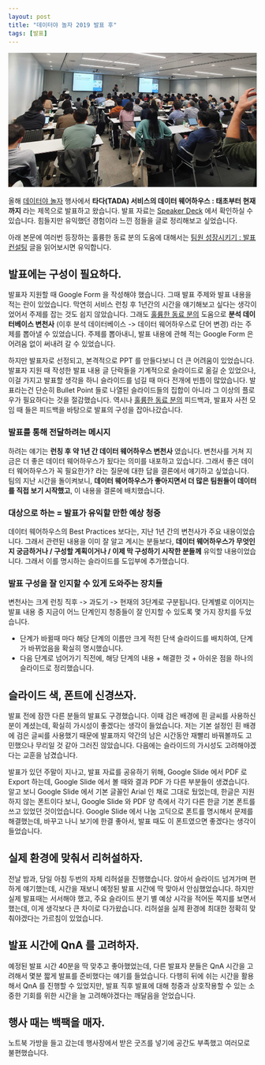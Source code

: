 ```yaml
---
layout: post
title: "데이터야 놀자 2019 발표 후"
tags: [발표]
---
```


![2019-10-20-datayanolja-2019.png](https://raw.githubusercontent.com/chang12/chang12.github.io/master/images/2019-10-20-datayanolja-2019.png)

올해 [데이터야 놀자](https://datayanolja.github.io) 행사에서 **타다(TADA) 서비스의 데이터 웨어하우스 : 태초부터 현재까지** 라는 제목으로 발표하고 왔습니다. 발표 자료는 [Speaker Deck](https://speakerdeck.com/vcnc/tada-tada-seobiseuyi-deiteo-weeohauseu-taecobuteo-hyeonjaeggaji) 에서 확인하실 수 있습니다. 힘들지만 유익했던 경험이라 느낀 점들을 글로 정리해보고 싶었습니다. 

아래 본문에 여러번 등장하는 훌륭한 동료 분의 도움에 대해서는 [팀원 성장시키기 : 발표 컨설팅](https://zzsza.github.io/diary/2019/10/20/helping-presentation/) 글을 읽어보시면 유익합니다.

## 발표에는 구성이 필요하다.

발표자 지원할 때 Google Form 을 작성해야 했습니다. 그때 발표 주제와 발표 내용을 적는 란이 있었습니다. 막연히 서비스 런칭 후 1년간의 시간을 얘기해보고 싶다는 생각이었어서 주제를 잡는 것도 쉽지 않았습니다. 그래도 [훌륭한 동료 분의](https://zzsza.github.io) 도움으로 **분석 데이터베이스 변천사** (이후 분석 데이터베이스 -> 데이터 웨어하우스로 단어 변경) 라는 주제를 뽑아낼 수 있었습니다. 주제를 뽑아내니, 발표 내용에 관해 적는 Google Form 은 어려움 없이 써내려 갈 수 있었습니다.

하지만 발표자로 선정되고, 본격적으로 PPT 를 만들다보니 더 큰 어려움이 있었습니다. 발표자 지원 때 작성한 발표 내용 글 단락들을 기계적으로 슬라이드로 옮길 순 있었으나, 이걸 가지고 발표할 생각을 하니 슬라이드를 넘길 때 마다 전개에 빈틈이 많았습니다. 발표라는건 단순히 Bullet Point 들로 나열된 슬라이드들의 집합이 아니라 그 이상의 플로우가 필요하다는 것을 절감했습니다. 역시나 [훌륭한 동료 분의](https://zzsza.github.io) 피드백과, 발표자 사전 모임 때 들은 피드백을 바탕으로 발표의 구성을 잡아나갔습니다.

### 발표를 통해 전달하려는 메시지

하려는 얘기는 **런칭 후 약 1년 간 데이터 웨어하우스 변천사** 였습니다. 변천사를 거쳐 지금은 더 좋은 데이터 웨어하우스가 됬다는 의미를 내포하고 있습니다. 그래서 좋은 데이터 웨어하우스가 꼭 필요한가? 라는 질문에 대한 답을 결론에서 얘기하고 싶었습니다. 팀의 지난 시간을 돌이켜보니, **데이터 웨어하우스가 좋아지면서 더 많은 팀원들이 데이터를 직접 보기 시작했고**, 이 내용을 결론에 배치했습니다.

### 대상으로 하는 = 발표가 유익할 만한 예상 청중

데이터 웨어하우스의 Best Practices 보다는, 지난 1년 간의 변천사가 주요 내용이었습니다. 그래서 관련된 내용을 이미 잘 알고 계시는 분들보다, **데이터 웨어하우스가 무엇인지 궁금하거나 / 구성할 계획이거나 / 이제 막 구성하기 시작한 분들께** 유익할 내용이었습니다. 그래서 이를 명시하는 슬라이드를 도입부에 추가했습니다.

### 발표 구성을 잘 인지할 수 있게 도와주는 장치들

변천사는 크게 런칭 직후 -> 과도기 -> 현재의 3단계로 구분됩니다. 단계별로 이어지는 발표 내용 중 지금이 어느 단계인지 청중들이 잘 인지할 수 있도록 몇 가지 장치를 두었습니다.

- 단계가 바뀔때 마다 해당 단계의 이름만 크게 적힌 단색 슬라이드를 배치하여, 단계가 바뀌었음을 확실히 명시했습니다.
- 다음 단계로 넘어가기 직전에, 해당 단계의 내용 + 해결한 것 + 아쉬운 점을 하나의 슬라이드로 정리했습니다.

## 슬라이드 색, 폰트에 신경쓰자.

발표 전에 잠깐 다른 분들의 발표도 구경했습니다. 이때 검은 배경에 흰 글씨를 사용하신 분이 계셨는데, 확실히 가시성이 좋겠다는 생각이 들었습니다. 저는 기본 설정인 흰 배경에 검은 글씨를 사용했기 때문에 발표까지 약간의 남은 시간동안 재빨리 바꿔볼까도 고민했으나 무리일 것 같아 그러진 않았습니다. 다음에는 슬라이드의 가시성도 고려해야겠다는 교훈을 남겼습니다.

발표가 있던 주말이 지나고, 발표 자료를 공유하기 위해, Google Slide 에서 PDF 로 Export 하는데, Google Slide 에서 볼 때와 결과 PDF 가 다른 부분들이 생겼습니다. 알고 보니 Google Slide 에서 기본 글꼴인 Arial 인 채로 그대로 뒀었는데, 한글은 지원하지 않는 폰트이다 보니, Google Slide 와 PDF 양 측에서 각기 다른 한글 기본 폰트를 쓰고 있었던 것이었습니다. Google Slide 에서 나눔 고딕으로 폰트를 명시해서 문제를 해결했는데, 바꾸고 나니 보기에 한결 좋아서, 발표 때도 이 폰트였으면 좋겠다는 생각이 들었습니다.

## 실제 환경에 맞춰서 리허설하자.

전날 밤과, 당일 아침 두번의 자체 리허설을 진행했습니다. 앉아서 슬라이드 넘겨가며 편하게 얘기했는데, 시간을 재보니 예정된 발표 시간에 딱 맞아서 안심했었습니다. 하지만 실제 발표때는 서서해야 했고, 주요 슬라이드 분기 별 예상 시각을 적어둔 쪽지를 보면서 했는데, 이게 생각보다 큰 차이로 다가왔습니다. 리허설을 실제 환경에 최대한 정확히 맞춰야겠다는 가르침이 있었습니다.

## 발표 시간에 QnA 를 고려하자.

예정된 발표 시간 40분을 딱 맞추고 좋아했었는데, 다른 발표자 분들은 QnA 시간을 고려해서 몇분 짧게 발표를 준비했다는 얘기를 들었습니다. 다행히 뒤에 쉬는 시간을 활용해서 QnA 를 진행할 수 있었지만, 발표 직후 발표에 대해 청중과 상호작용할 수 있는 소중한 기회를 위한 시간을 늘 고려해야겠다는 깨달음을 얻었습니다.

## 행사 때는 백팩을 매자.

노트북 가방을 들고 갔는데 행사장에서 받은 굿즈를 넣기에 공간도 부족했고 여러모로 불편했습니다.
